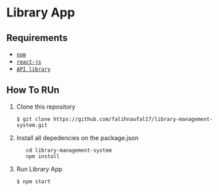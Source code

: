 # Library App

## Requirements
* [`npm`](https://www.npmjs.com/get-npm)
* [`react-js`](https://reactjs.org)
* [`API library`](https://github.com/falihnaufal17/API-library-management.git)

## How To RUn

1. Clone this repository
   ```
   $ git clone https://github.com/falihnaufal17/library-management-system.git
   ```
2. Install all depedencies on the package.json
   ```
      cd library-management-system
      npm install
   ```
3. Run Library App
   ```
   $ npm start
   ```
